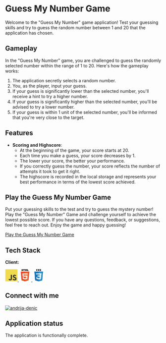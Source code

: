 # Guess My Number Game

Welcome to the "Guess My Number" game application! Test your guessing skills and try to guess the random number between 1 and 20 that the application has chosen.

## Gameplay

In the "Guess My Number" game, you are challenged to guess the randomly selected number within the range of 1 to 20. Here's how the gameplay works:

1. The application secretly selects a random number.
2. You, as the player, input your guess.
3. If your guess is significantly lower than the selected number, you'll receive a hint to try a higher number.
4. If your guess is significantly higher than the selected number, you'll be advised to try a lower number.
5. If your guess is within 1 unit of the selected number, you'll be informed that you're very close to the target.

## Features

- **Scoring and Highscore**:
  - At the beginning of the game, your score starts at 20.
  - Each time you make a guess, your score decreases by 1.
  - The lower your score, the better your performance.
  - If you correctly guess the number, your score reflects the number of attempts it took to get it right.
  - The highscore is recorded in the local storage and represents your best performance in terms of the lowest score achieved.

## Play the Guess My Number Game

Put your guessing skills to the test and try to guess the mystery number! Play the "Guess My Number" Game and challenge yourself to achieve the lowest possible score. If you have any questions, feedback, or suggestions, feel free to reach out. Enjoy the game and happy guessing!

[Play the Guess My Number Game](https://andrijadenic9.github.io/Guess-my-number/)

## Tech Stack

**Client:** 
<p align="left">
<a href="https://developer.mozilla.org/en-US/docs/Web/JavaScript" target="_blank" rel="noreferrer">
<img src="https://raw.githubusercontent.com/devicons/devicon/master/icons/javascript/javascript-original.svg" alt="javascript" width="40" height="40"/>
</a>

<a href="https://www.w3.org/html/" target="_blank" rel="noreferrer">
<img src="https://raw.githubusercontent.com/devicons/devicon/master/icons/html5/html5-original-wordmark.svg" alt="html5" width="40" height="40"/>
</a>

<a href="https://www.w3schools.com/css/" target="_blank" rel="noreferrer">
<img src="https://raw.githubusercontent.com/devicons/devicon/master/icons/css3/css3-original-wordmark.svg" alt="css3" width="40" height="40"/>
</a>
</p>

## Connect with me

<p align="left">
<a href="https://linkedin.com/in/andrija-denic" target="blank"><img align="center" src="https://raw.githubusercontent.com/rahuldkjain/github-profile-readme-generator/master/src/images/icons/Social/linked-in-alt.svg" alt="andrija-denic" height="30" width="40" />
</a>
</p>

## Application status
The application is functionally complete.
